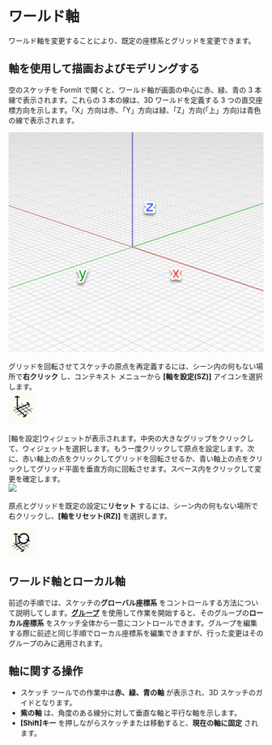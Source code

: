 # ワールド軸

ワールド軸を変更することにより、既定の座標系とグリッドを変更できます。

## 軸を使用して描画およびモデリングする

空のスケッチを FormIt で開くと、ワールド軸が画面の中心に赤、緑、青の 3 本線で表示されます。これらの 3 本の線は、3D ワールドを定義する 3 つの直交座標方向を示します。「X」方向は赤、「Y」方向は緑、「Z」方向(「上」方向)は青色の線で表示されます。

![](../.gitbook/assets/axis.png)

グリッドを回転させてスケッチの原点を再定義するには、シーン内の何もない場所で**右クリック** し、コンテキスト メニューから **[軸を設定(SZ)]** アイコンを選択します。\
![](<../.gitbook/assets/guid-d035d02f-480d-44a2-ae80-4b4fbf3a6117-low (1).png>)

[軸を設定]ウィジェットが表示されます。中央の大きなグリップをクリックして、ウィジェットを選択します。もう一度クリックして原点を設定します。次に、赤い軸上の点をクリックしてグリッドを回転させるか、青い軸上の点をクリックしてグリッド平面を垂直方向に回転させます。スペース内をクリックして変更を確定します。\
![](../.gitbook/assets/2021-01-14\_12-30-10.gif)

原点とグリッドを既定の設定に**リセット** するには、シーン内の何もない場所で右クリックし、**[軸をリセット(RZ)]** を選択します。

![](../.gitbook/assets/guid-eb26f44b-70b2-404a-8a7c-57d094d888c3-low.png)

## ワールド軸とローカル軸

前述の手順では、スケッチの**グローバル座標系** をコントロールする方法について説明してします。[**グループ**](groups.md) を使用して作業を開始すると、そのグループの**ローカル座標系** をスケッチ全体から一意にコントロールできます。グループを編集する際に前述と同じ手順でローカル座標系を編集できますが、行った変更はそのグループのみに適用されます。

## 軸に関する操作

* スケッチ ツールでの作業中は**赤、緑、青の軸** が表示され、3D スケッチのガイドとなります。
* **紫の軸** は、角度のある線分に対して垂直な軸と平行な軸を示します。
* **[Shift]キー** を押しながらスケッチまたは移動すると、**現在の軸に固定** されます。
